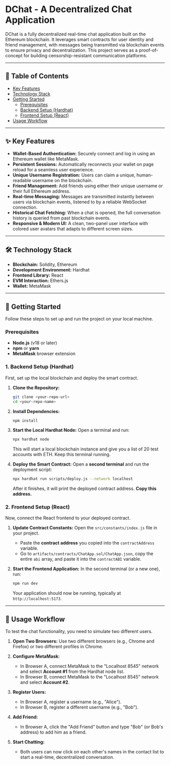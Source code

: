 # DChat - A Decentralized Chat Application

DChat is a fully decentralized real-time chat application built on the Ethereum blockchain. It leverages smart contracts for user identity and friend management, with messages being transmitted via blockchain events to ensure privacy and decentralization. This project serves as a proof-of-concept for building censorship-resistant communication platforms.

---

## 📜 Table of Contents

-   [Key Features](#-key-features)
-   [Technology Stack](#-technology-stack)
-   [Getting Started](#-getting-started)
    -   [Prerequisites](#prerequisites)
    -   [Backend Setup (Hardhat)](#1-backend-setup-hardhat)
    -   [Frontend Setup (React)](#2-frontend-setup-react)
-   [Usage Workflow](#-usage-workflow)

---

## ✨ Key Features

-   **Wallet-Based Authentication:** Securely connect and log in using an Ethereum wallet like MetaMask.
-   **Persistent Sessions:** Automatically reconnects your wallet on page reload for a seamless user experience.
-   **Unique Username Registration:** Users can claim a unique, human-readable username on the blockchain.
-   **Friend Management:** Add friends using either their unique username or their full Ethereum address.
-   **Real-time Messaging:** Messages are transmitted instantly between users via blockchain events, listened to by a reliable WebSocket connection.
-   **Historical Chat Fetching:** When a chat is opened, the full conversation history is queried from past blockchain events.
-   **Responsive & Modern UI:** A clean, two-panel user interface with colored user avatars that adapts to different screen sizes.

---

## 🛠️ Technology Stack

-   **Blockchain:** Solidity, Ethereum
-   **Development Environment:** Hardhat
-   **Frontend Library:** React
-   **EVM Interaction:** Ethers.js
-   **Wallet:** MetaMask

---

## 🚀 Getting Started

Follow these steps to set up and run the project on your local machine.

### Prerequisites

-   **Node.js** (v18 or later)
-   **npm** or **yarn**
-   **MetaMask** browser extension

### 1. Backend Setup (Hardhat)

First, set up the local blockchain and deploy the smart contract.

1.  **Clone the Repository:**
    ```sh
    git clone <your-repo-url>
    cd <your-repo-name>
    ```

2.  **Install Dependencies:**
    ```sh
    npm install
    ```

3.  **Start the Local Hardhat Node:**
    Open a terminal and run:
    ```sh
    npx hardhat node
    ```
    This will start a local blockchain instance and give you a list of 20 test accounts with ETH. Keep this terminal running.

4.  **Deploy the Smart Contract:**
    Open a **second terminal** and run the deployment script:
    ```sh
    npx hardhat run scripts/deploy.js --network localhost
    ```
    After it finishes, it will print the deployed contract address. **Copy this address.**

### 2. Frontend Setup (React)

Now, connect the React frontend to your deployed contract.

1.  **Update Contract Constants:**
    Open the `src/constants/index.js` file in your project.
    -   Paste the **contract address** you copied into the `contractAddress` variable.
    -   Go to `artifacts/contracts/ChatApp.sol/ChatApp.json`, copy the entire `abi` array, and paste it into the `contractABI` variable.

2.  **Start the Frontend Application:**
    In the second terminal (or a new one), run:
    ```sh
    npm run dev
    ```
    Your application should now be running, typically at `http://localhost:5173`.

---

## 📖 Usage Workflow

To test the chat functionality, you need to simulate two different users.

1.  **Open Two Browsers:** Use two different browsers (e.g., Chrome and Firefox) or two different profiles in Chrome.

2.  **Configure MetaMask:**
    -   In Browser A, connect MetaMask to the "Localhost 8545" network and select **Account #1** from the Hardhat node list.
    -   In Browser B, connect MetaMask to the "Localhost 8545" network and select **Account #2**.

3.  **Register Users:**
    -   In Browser A, register a username (e.g., "Alice").
    -   In Browser B, register a different username (e.g., "Bob").

4.  **Add Friend:**
    -   In Browser A, click the "Add Friend" button and type "Bob" (or Bob's address) to add him as a friend.

5.  **Start Chatting:**
    -   Both users can now click on each other's names in the contact list to start a real-time, decentralized conversation.
